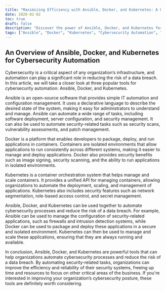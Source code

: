 ```yaml
---
title: "Maximizing Efficiency with Ansible, Docker, and Kubernetes: A Guide to Cybersecurity Automation"
date: 2020-02-02
toc: true
draft: false
description: "Discover the power of Ansible, Docker, and Kubernetes for automating cybersecurity processes and reducing the risk of data breaches."
tags: ["Ansible", "Docker", "Kubernetes", "Cybersecurity Automation", "Vulnerability Assessments", "Patch Management", "Container Orchestration", "Network Segmentation", "Role-based Access Control", "Secret Management", "Security Scans", "Image Signing"]
---
```


## An Overview of Ansible, Docker, and Kubernetes for Cybersecurity Automation

Cybersecurity is a critical aspect of any organization’s infrastructure, and automation can play a significant role in reducing the risk of a data breach. In this article, we will take a closer look at three popular tools for cybersecurity automation: Ansible, Docker, and Kubernetes.

Ansible is an open-source software that provides simple IT automation and configuration management. It uses a declarative language to describe the desired state of the system, making it easy for administrators to understand and manage. Ansible can automate a wide range of tasks, including software deployment, server configuration, and security management. It can also be used to automate security-related tasks such as security scans, vulnerability assessments, and patch management.

Docker is a platform that enables developers to package, deploy, and run applications in containers. Containers are isolated environments that allow applications to run consistently across different systems, making it easier to manage and deploy applications. Docker also provides security benefits such as image signing, security scanning, and the ability to run applications in isolated environments.

Kubernetes is a container orchestration system that helps manage and scale containers. It provides a unified API for managing containers, allowing organizations to automate the deployment, scaling, and management of applications. Kubernetes also includes security features such as network segmentation, role-based access control, and secret management.

Ansible, Docker, and Kubernetes can be used together to automate cybersecurity processes and reduce the risk of a data breach. For example, Ansible can be used to manage the configuration of security-related applications, such as firewalls and intrusion detection systems, while Docker can be used to package and deploy these applications in a secure and isolated environment. Kubernetes can then be used to manage and scale these applications, ensuring that they are always running and available.

In conclusion, Ansible, Docker, and Kubernetes are powerful tools that can help organizations automate cybersecurity processes and reduce the risk of a data breach. By automating security-related tasks, organizations can improve the efficiency and reliability of their security systems, freeing up time and resources to focus on other critical areas of the business. If you're interested in improving your organization’s cybersecurity posture, these tools are definitely worth considering.